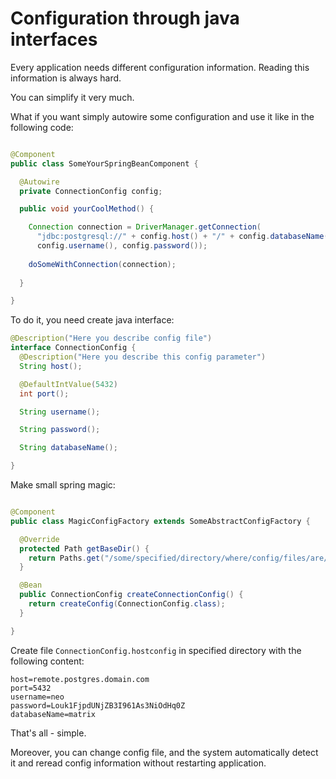 # Configuration through java interfaces

Every application needs different configuration information. Reading this information is always hard.

You can simplify it very much.

What if you want simply autowire some configuration and use it like in the following code:

```java

@Component
public class SomeYourSpringBeanComponent {

  @Autowire
  private ConnectionConfig config;

  public void yourCoolMethod() {

    Connection connection = DriverManager.getConnection(
      "jdbc:postgresql://" + config.host() + "/" + config.databaseName(),
      config.username(), config.password());
    
    doSomeWithConnection(connection);
    
  }

}

```

To do it, you need create java interface:

```java
@Description("Here you describe config file")
interface ConnectionConfig {
  @Description("Here you describe this config parameter")
  String host();

  @DefaultIntValue(5432)
  int port();

  String username();

  String password();

  String databaseName();

}
```

Make small spring magic:

```java

@Component
public class MagicConfigFactory extends SomeAbstractConfigFactory {

  @Override
  protected Path getBaseDir() {
    return Paths.get("/some/specified/directory/where/config/files/are/located");
  }

  @Bean
  public ConnectionConfig createConnectionConfig() {
    return createConfig(ConnectionConfig.class);
  }

}

```

Create file `ConnectionConfig.hostconfig` in specified directory with the following content:

```
host=remote.postgres.domain.com
port=5432
username=neo
password=Louk1FjpdUNjZB3I961As3NiOdHq0Z
databaseName=matrix
```

That's all - simple.

Moreover, you can change config file, and the system automatically detect it and reread config information
without restarting application.
